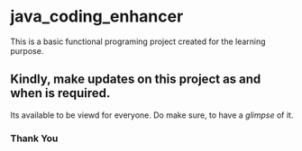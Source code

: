 # java_coding_enhancer

This is a basic functional programing project created for the learning purpose.

## Kindly, make updates on this project as and when is required.

Its available to be viewd for everyone.
Do make sure, to have a <i>glimpse </i> of it.

### Thank You